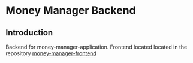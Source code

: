 # Money Manager Backend

## Introduction
Backend for money-manager-application. Frontend located located in the repository [money-manager-frontend](https://github.com/VladimirAbrosimov/money-manager-frontend)
